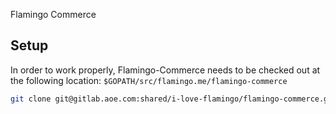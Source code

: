 Flamingo Commerce

## Setup

In order to work properly, Flamingo-Commerce needs to be checked out at the following location: `$GOPATH/src/flamingo.me/flamingo-commerce`
```sh
git clone git@gitlab.aoe.com:shared/i-love-flamingo/flamingo-commerce.git $GOPATH/src/flamingo.me/flamingo-commerce
```